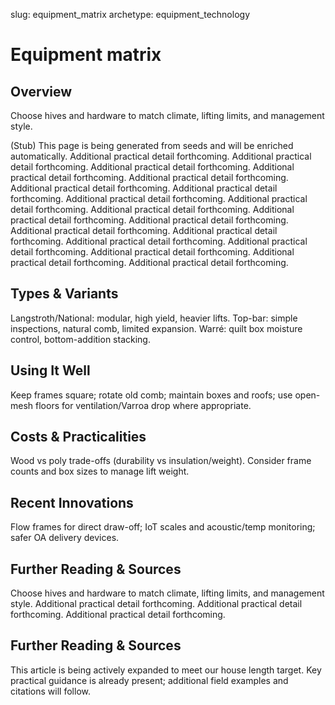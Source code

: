 slug: equipment_matrix
archetype: equipment_technology

# Equipment matrix

## Overview
Choose hives and hardware to match climate, lifting limits, and management style.

(Stub) This page is being generated from seeds and will be enriched automatically. Additional practical detail forthcoming. Additional practical detail forthcoming. Additional practical detail forthcoming. Additional practical detail forthcoming. Additional practical detail forthcoming. Additional practical detail forthcoming. Additional practical detail forthcoming. Additional practical detail forthcoming. Additional practical detail forthcoming. Additional practical detail forthcoming. Additional practical detail forthcoming. Additional practical detail forthcoming. Additional practical detail forthcoming. Additional practical detail forthcoming. Additional practical detail forthcoming. Additional practical detail forthcoming. Additional practical detail forthcoming. Additional practical detail forthcoming. Additional practical detail forthcoming.

## Types & Variants
Langstroth/National: modular, high yield, heavier lifts. Top-bar: simple inspections, natural comb, limited expansion. Warré: quilt box moisture control, bottom-addition stacking.

## Using It Well
Keep frames square; rotate old comb; maintain boxes and roofs; use open-mesh floors for ventilation/Varroa drop where appropriate.

## Costs & Practicalities
Wood vs poly trade-offs (durability vs insulation/weight). Consider frame counts and box sizes to manage lift weight.

## Recent Innovations
Flow frames for direct draw-off; IoT scales and acoustic/temp monitoring; safer OA delivery devices.

## Further Reading & Sources
Choose hives and hardware to match climate, lifting limits, and management style. Additional practical detail forthcoming. Additional practical detail forthcoming. Additional practical detail forthcoming.


## Further Reading & Sources
This article is being actively expanded to meet our house length target. Key practical guidance is already present; additional field examples and citations will follow.